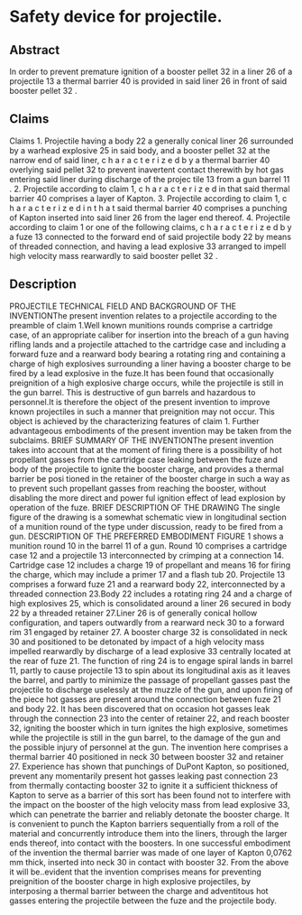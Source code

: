 # Safety device for projectile.

## Abstract
In order to prevent premature ignition of a booster pellet 32 in a liner 26 of a projectile 13 a thermal barrier 40 is provided in said liner 26 in front of said booster pellet 32 .

## Claims
Claims 1. Projectile having a body 22 a generally conical liner 26 surrounded by a warhead explosive 25 in said body, and a booster pellet 32 at the narrow end of said liner, c h a r a c t e r i z e d b y a thermal barrier 40 overlying said pellet 32 to prevent inavertent contact therewith by hot gas entering said liner during discharge of the projec tile 13 from a gun barrel 11 . 2. Projectile according to claim 1, c h a r a c t e r i z e d in that said thermal barrier 40 comprises a layer of Kapton. 3. Projectile according to claim 1, c h a r a c t e r i z e d i n t h a t said thermal barrier 40 comprises a punching of Kapton inserted into said liner 26 from the lager end thereof. 4. Projectile according to claim 1 or one of the following claims, c h a r a c t e r i z e d b y a fuze 13 connected to the forward end of said projectile body 22 by means of threaded connection, and having a lead explosive 33 arranged to impell high velocity mass rearwardly to said booster pellet 32 .

## Description
PROJECTILE TECHNICAL FIELD AND BACKGROUND OF THE INVENTIONThe present invention relates to a projectile according to the preamble of claim 1.Well known munitions rounds comprise a cartridge case, of an appropriate caliber for insertion into the breach of a gun having rifling lands and a projectile attached to the cartridge case and including a forward fuze and a rearward body bearing a rotating ring and containing a charge of high explosives surrounding a liner having a booster charge to be fired by a lead explosive in the fuze.It has been found that occasionally preignition of a high explosive charge occurs, while the projectile is still in the gun barrel. This is destructive of gun barrels and hazardous to personnel.It is therefore the object of the present invention to improve known projectiles in such a manner that preignition may not occur. This object is achieved by the characterizing features of claim 1. Further advantageous embodiments of the present invention may be taken from the subclaims. BRIEF SUMMARY OF THE INVENTIONThe present invention takes into account that at the moment of firing there is a possibility of hot propellant gasses from the cartridge case leaking between the fuze and body of the projectile to ignite the booster charge, and provides a thermal barrier be posi tioned in the retainer of the booster charge in such a way as to prevent such propellant gasses from reaching the booster, without disabling the more direct and power ful ignition effect of lead explosion by operation of the fuze. BRIEF DESCRIPTION OF THE DRAWING The single figure of the drawing is a somewhat schematic view in longitudinal section of a munition round of the type under discussion, ready to be fired from a gun. DESCRIPTION OF THE PREFERRED EMBODIMENT FIGURE 1 shows a munition round 10 in the barrel 11 of a gun. Round 10 comprises a cartridge case 12 and a projectile 13 interconnected by crimping at a connection 14. Cartridge case 12 includes a charge 19 of propellant and means 16 for firing the charge, which may include a primer 17 and a flash tub 20. Projectile 13 comprises a forward fuze 21 and a rearward body 22, interconnected by a threaded connection 23.Body 22 includes a rotating ring 24 and a charge of high explosives 25, which is consolidated around a liner 26 secured in body 22 by a threaded retainer 27.Liner 26 is of generally conical hollow configuration, and tapers outwardly from a rearward neck 30 to a forward rim 31 engaged by retainer 27. A booster charge 32 is consolidated in neck 30 and positioned to be detonated by impact of a high velocity mass impelled rearwardly by discharge of a lead explosive 33 centrally located at the rear of fuze 21. The function of ring 24 is to engage spiral lands in barrel 11, partly to cause projectile 13 to spin about its longitudinal axis as it leaves the barrel, and partly to minimize the passage of propellant gasses past the projectile to discharge uselessly at the muzzle of the gun, and upon firing of the piece hot gasses are present around the connection between fuze 21 and body 22. It has been discovered that on occasion hot gasses leak through the connection 23 into the center of retainer 22, and reach booster 32, igniting the booster which in turn ignites the high explosive, sometimes while the projectile is still in the gun barrel, to the damage of the gun and the possible injury of personnel at the gun. The invention here comprises a thermal barrier 40 positioned in neck 30 between booster 32 and retainer 27. Experience has shown that punchings of DuPont Kapton, so positioned, prevent any momentarily present hot gasses leaking past connection 23 from thermally contacting booster 32 to ignite it a sufficient thickness of Kapton to serve as a barrier of this sort has been found not to interfere with the impact on the booster of the high velocity mass from lead explosive 33, which can penetrate the barrier and reliably detonate the booster charge. It is convenient to punch the Kapton barriers sequentially from a roll of the material and concurrently introduce them into the liners, through the larger ends thereof, into contact with the boosters. In one successful embodiment of the invention the thermal barrier was made of one layer of Kapton 0,0762 mm thick, inserted into neck 30 in contact with booster 32. From the above it will be..evident that the invention comprises means for preventing preignition of the booster charge in high explosive projectiles, by interposing a thermal barrier between the charge and adventitous hot gasses entering the projectile between the fuze and the projectile body.